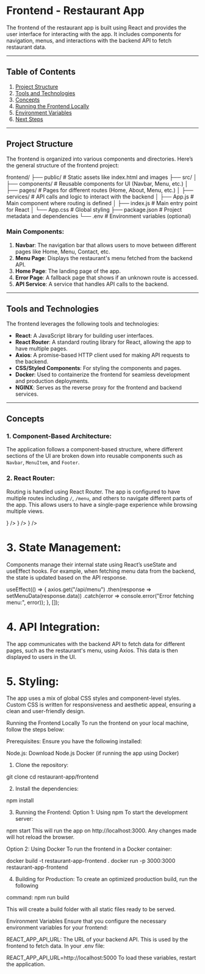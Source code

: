# Frontend - Restaurant App

The frontend of the restaurant app is built using React and provides the user interface for interacting with the app. It includes components for navigation, menus, and interactions with the backend API to fetch restaurant data.

---

## Table of Contents

1. [Project Structure](#project-structure)
2. [Tools and Technologies](#tools-and-technologies)
3. [Concepts](#concepts)
4. [Running the Frontend Locally](#running-the-frontend-locally)
5. [Environment Variables](#environment-variables)
6. [Next Steps](#next-steps)

---

## Project Structure

The frontend is organized into various components and directories. Here’s the general structure of the frontend project:


frontend/ ├── public/ # Static assets like index.html and images ├── src/ │ ├── components/ # Reusable components for UI (Navbar, Menu, etc.) │ ├── pages/ # Pages for different routes (Home, About, Menu, etc.) │ ├── services/ # API calls and logic to interact with the backend │ ├── App.js # Main component where routing is defined │ ├── index.js # Main entry point for React │ └── App.css # Global styling ├── package.json # Project metadata and dependencies └── .env # Environment variables (optional)


### Main Components:

1. **Navbar**: The navigation bar that allows users to move between different pages like Home, Menu, Contact, etc.
2. **Menu Page**: Displays the restaurant's menu fetched from the backend API.
3. **Home Page**: The landing page of the app.
4. **Error Page**: A fallback page that shows if an unknown route is accessed.
5. **API Service**: A service that handles API calls to the backend.

---

## Tools and Technologies

The frontend leverages the following tools and technologies:

- **React**: A JavaScript library for building user interfaces.
- **React Router**: A standard routing library for React, allowing the app to have multiple pages.
- **Axios**: A promise-based HTTP client used for making API requests to the backend.
- **CSS/Styled Components**: For styling the components and pages.
- **Docker**: Used to containerize the frontend for seamless development and production deployments.
- **NGINX**: Serves as the reverse proxy for the frontend and backend services.

---

## Concepts

### 1. **Component-Based Architecture**: 
   The application follows a component-based structure, where different sections of the UI are broken down into reusable components such as `Navbar`, `MenuItem`, and `Footer`.

### 2. **React Router**: 
   Routing is handled using React Router. The app is configured to have multiple routes including `/`, `/menu`, and others to navigate different parts of the app. This allows users to have a single-page experience while browsing multiple views.

   
   <BrowserRouter>
     <Navbar />
     <Routes>
       <Route path="/" element={<Home />} />
       <Route path="/menu" element={<Menu />} />
       <Route path="*" element={<ErrorPage />} />
     </Routes>
   </BrowserRouter>

# 3. State Management:
Components manage their internal state using React’s useState and useEffect hooks. For example, when fetching menu data from the backend, the state is updated based on the API response.

useEffect(() => {
  axios.get("/api/menu")
    .then(response => setMenuData(response.data))
    .catch(error => console.error("Error fetching menu:", error));
}, []);


# 4. API Integration:
The app communicates with the backend API to fetch data for different pages, such as the restaurant's menu, using Axios. This data is then displayed to users in the UI.

 # 5. Styling:
The app uses a mix of global CSS styles and component-level styles. Custom CSS is written for responsiveness and aesthetic appeal, ensuring a clean and user-friendly design.

Running the Frontend Locally
To run the frontend on your local machine, follow the steps below:

Prerequisites:
Ensure you have the following installed:

Node.js: Download Node.js
Docker (if running the app using Docker)
1. Clone the repository:

git clone <repository-url>
cd restaurant-app/frontend

2. Install the dependencies:

npm install

3. Running the Frontend:
Option 1: Using npm
To start the development server:


npm start
This will run the app on http://localhost:3000. Any changes made will hot reload the browser.

Option 2: Using Docker
To run the frontend in a Docker container:


docker build -t restaurant-app-frontend .
docker run -p 3000:3000 restaurant-app-frontend

4. Building for Production:
To create an optimized production build, run the following 

command:
npm run build

This will create a build folder with all static files ready to be served.

Environment Variables
Ensure that you configure the necessary environment variables for your frontend:

REACT_APP_API_URL: The URL of your backend API. This is used by the frontend to fetch data.
In your .env file:


REACT_APP_API_URL=http://localhost:5000
To load these variables, restart the application.